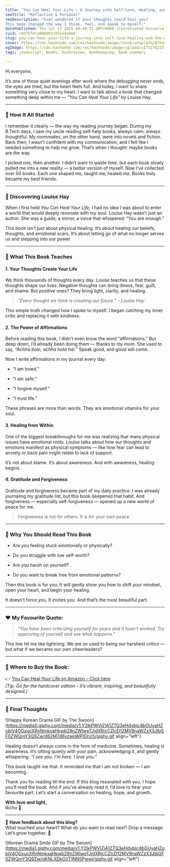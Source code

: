 ```yaml
---
title: "You Can Heal Your Life – A Journey into Self-Love, Healing, and the Power of Affirmations"
seoTitle: "Reflective & Personal"
seoDescription: "Ever wondered if your thoughts could heal you?
This book changed the way I think, feel, and speak to myself."
datePublished: Thu Jul 17 2025 08:49:31 GMT+0000 (Coordinated Universal Time)
cuid: cmd75fmrw000602i85vx4a9e9
slug: you-can-heal-your-life-a-journey-into-self-love-healing-and-the-power-of-affirmations
cover: https://cdn.hashnode.com/res/hashnode/image/stock/unsplash/N7XodRrbzS0/upload/c971d7368a95398d004b488f29339e8f.jpeg
ogImage: https://cdn.hashnode.com/res/hashnode/image/upload/v1752742137947/7090ef8b-0340-4095-bf6a-f41794c41fc6.jpeg
tags: javascript, books, bookreview, bookkeeping, book-summary

---
```


Hi everyone,

It’s one of those quiet evenings after work where the debugging never ends, the eyes are tired, but the heart feels full. And today, I want to share something very close to my heart. I want to talk about a book that changed something deep within me — *"You Can Heal Your Life"* by Louise Hay.

---

### 🌱 How It All Started

I remember it clearly — the way my reading journey began. During my B.Tech days, I saw my uncle reading self-help books, always calm, always thoughtful. My roommates, on the other hand, were into novels and fiction. Back then, I wasn’t confident with my communication, and I felt like I needed something to help me grow. That’s when I thought: maybe books are the way.

I picked one, then another. I didn’t want to waste time, but each book slowly pulled me into a new reality — a better version of myself. Now I’ve collected over 50 books. Each one shaped me, taught me, healed me. Books truly became my best friends.

---

### 🌸 Discovering Louise Hay

When I first held *You Can Heal Your Life*, I had no idea I was about to enter a world that would deeply resonate with my soul. Louise Hay wasn’t just an author. She was a guide, a mirror, a voice that whispered: “You are enough.”

This book isn’t just about physical healing. It’s about healing our beliefs, thoughts, and emotional scars. It’s about letting go of what no longer serves us and stepping into our power.

---

### 💫 What This Book Teaches

#### 1\. **Your Thoughts Create Your Life**

We think thousands of thoughts every day. Louise teaches us that these thoughts shape our lives. Negative thoughts can bring illness, fear, guilt, and shame. But positive ones? They bring light, clarity, and healing.

> *“Every thought we think is creating our future.” – Louise Hay*

This simple truth changed how I spoke to myself. I began catching my inner critic and replacing it with kindness.

#### 2\. **The Power of Affirmations**

Before reading this book, I didn’t even know the word “affirmations.” But deep down, I’d already been doing them — thanks to my mom. She used to say, *“Achha bolo, achha hota hai.”* Speak good, and good will come.

Now I write affirmations in my journal every day:

* “I am loved.”
    
* “I am safe.”
    
* “I forgive myself.”
    
* “I trust life.”
    

These phrases are more than words. They are emotional vitamins for your soul.

#### 3\. **Healing from Within**

One of the biggest breakthroughs for me was realizing that many physical issues have emotional roots. Louise talks about how our thoughts and emotions manifest as physical symptoms — like how fear can lead to anxiety or back pain might relate to lack of support.

It’s not about blame. It’s about awareness. And with awareness, healing begins.

#### 4\. **Gratitude and Forgiveness**

Gratitude and forgiveness became part of my daily practice. I was already journaling my gratitude list, but this book deepened that habit. And forgiveness — especially self-forgiveness — opened up a new world of peace for me.

> Forgiveness is not for others. It is for your own peace.

---

### 📘 Why You Should Read This Book

* Are you feeling stuck emotionally or physically?
    
* Do you struggle with low self-worth?
    
* Are you harsh on yourself?
    
* Do you want to break free from emotional patterns?
    

Then *this* book is for you. It will gently show you how to shift your mindset, open your heart, and begin your healing.

It doesn’t force you. It invites you. And that’s the most beautiful part.

---

### ❤️ My Favourite Quote:

> *“You have been criticizing yourself for years and it hasn’t worked. Try approving of yourself and see what happens.”*

This line hit me like lightning. We are so used to being our harshest critics — but what if we became our own cheerleaders?

---

### 📖 Where to Buy the Book:

👉 [You Can Heal Your Life on Amazon – Click here](https://www.amazon.in/You-Can-Heal-Your-Life/dp/8194790832)  
*(Tip: Go for the hardcover edition – it’s vibrant, inspiring, and beautifully designed.)*

---

### 💌 Final Thoughts

![Happy Korean Drama GIF by The Swoon](https://media0.giphy.com/media/v1.Y2lkPWVjZjA1ZTQ3eHdybjc4bGUyaHZobjV4OGxucXRnNmkxaHkwb29nZWIweTJjdXRjcCZlcD12MV9naWZzX3JlbGF0ZWQmY3Q9Zw/d62M7d8yzwpWPIDhz5/giphy.gif align="left")

Healing doesn’t always come in the form of medicine. Sometimes, healing is awareness. It’s sitting quietly with your pain, acknowledging it, and gently whispering: *“I see you. I’m here. I love you.”*

This book taught me that. It reminded me that I am not broken — I am becoming.

Thank you for reading till the end. If this blog resonated with you, I hope you’ll read the book. And if you’ve already read it, I’d love to hear your favourite part. Let’s start a conversation on healing, hope, and growth.

**With love and light,**  
*Richa* 🌼

---

📝 **Have feedback about this blog?**  
What touched your heart? What do you want to read next? Drop a message. Let’s grow together. 💬

![Korean Drama Smile GIF by The Swoon](https://media1.giphy.com/media/v1.Y2lkPWVjZjA1ZTQ3eHdybjc4bGUyaHZobjV4OGxucXRnNmkxaHkwb29nZWIweTJjdXRjcCZlcD12MV9naWZzX3JlbGF0ZWQmY3Q9Zw/gKNLXDkOzT1NN5Pwwj/giphy.gif align="left")